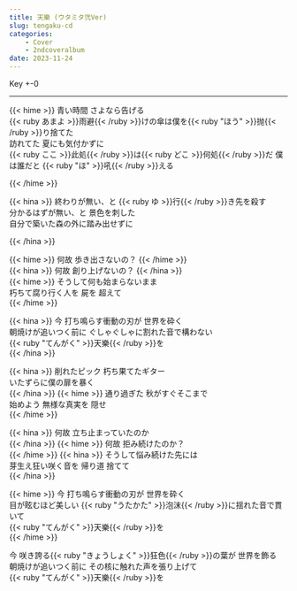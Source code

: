 ```yaml
---
title: 天樂 (ウタミタ弐Ver)
slug: tengaku-cd
categories:
    - Cover
    - 2ndcoveralbum
date: 2023-11-24
---
```


Key +-0

---

{{< hime >}}
青い時間 さよなら告げる  
{{< ruby あまよ >}}雨避{{< /ruby >}}けの傘は僕を{{< ruby "ほう" >}}抛{{< /ruby >}}り捨てた  
訪れてた 夏にも気付かずに  
{{< ruby ここ >}}此処{{< /ruby >}}は{{< ruby どこ >}}何処{{< /ruby >}}だ 僕は誰だと 
{{< ruby "ほ" >}}吼{{< /ruby >}}える  

{{< /hime >}}


{{< hina >}}
終わりが無い、と {{< ruby ゆ >}}行{{< /ruby >}}き先を殺す  
分かるはずが無い、と 景色を刺した  
自分で築いた森の外に踏み出せずに  

{{< /hina >}}

{{< hime >}}
何故 歩き出さないの？
{{< /hime >}}  
{{< hina >}}
何故 創り上げないの？
{{< /hina >}}  
{{< hime >}}
そうして何も始まらないまま  
朽ちて腐り行く人を 屍を 超えて  
{{< /hime >}}


{{< hina >}}
今 打ち鳴らす衝動の刃が 世界を砕く  
朝焼けが追いつく前に ぐしゃぐしゃに割れた音で構わない  
{{< ruby "てんがく" >}}天樂{{< /ruby >}}を  
{{< /hina >}}

{{< hina >}}
削れたピック 朽ち果てたギター  
いたずらに僕の扉を暴く  
{{< /hina >}}
{{< hime >}}
通り過ぎた 秋がすぐそこまで  
始めよう 無様な真実を 隠せ  
{{< /hime >}}

{{< hina >}}
何故 立ち止まっていたのか  
{{< /hina >}}
{{< hime >}}
何故 拒み続けたのか？  
{{< /hime >}}
{{< hina >}}
そうして悩み続けた先には  
芽生え狂い咲く音を 帰り道 捨てて  
{{< /hina >}}



{{< hime >}}
今 打ち鳴らす衝動の刃が 世界を砕く  
目が眩むほど美しい {{< ruby "うたかた" >}}泡沫{{< /ruby >}}に揺れた音で貫いて  
{{< ruby "てんがく" >}}天樂{{< /ruby >}}を  
{{< /hime >}}

今 咲き誇る{{< ruby "きょうしょく" >}}狂色{{< /ruby >}}の葉が 世界を飾る  
朝焼けが追いつく前に その核に触れた声を張り上げて  
{{< ruby "てんがく" >}}天樂{{< /ruby >}}を  
